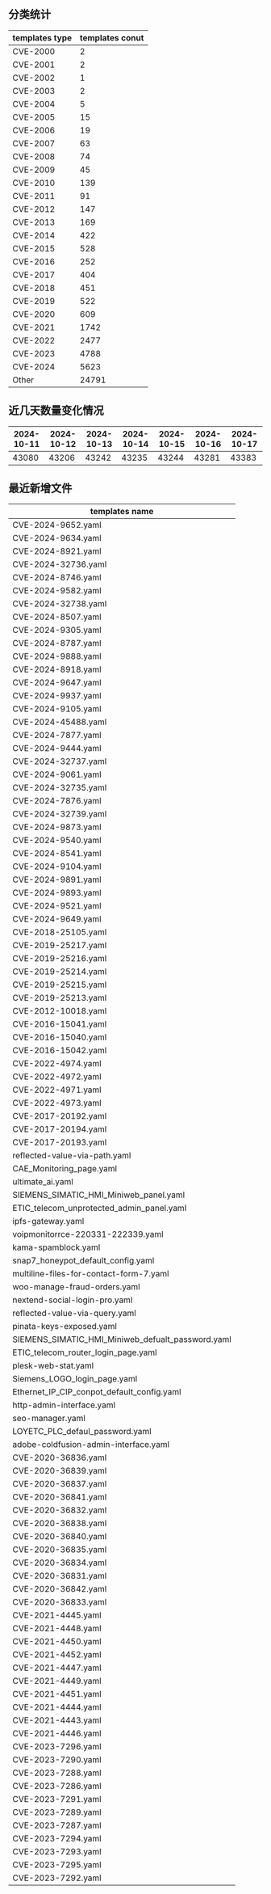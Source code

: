 ## 分类统计
| templates type | templates conut | 
| --- | --- |
| CVE-2000 | 2 |
| CVE-2001 | 2 |
| CVE-2002 | 1 |
| CVE-2003 | 2 |
| CVE-2004 | 5 |
| CVE-2005 | 15 |
| CVE-2006 | 19 |
| CVE-2007 | 63 |
| CVE-2008 | 74 |
| CVE-2009 | 45 |
| CVE-2010 | 139 |
| CVE-2011 | 91 |
| CVE-2012 | 147 |
| CVE-2013 | 169 |
| CVE-2014 | 422 |
| CVE-2015 | 528 |
| CVE-2016 | 252 |
| CVE-2017 | 404 |
| CVE-2018 | 451 |
| CVE-2019 | 522 |
| CVE-2020 | 609 |
| CVE-2021 | 1742 |
| CVE-2022 | 2477 |
| CVE-2023 | 4788 |
| CVE-2024 | 5623 |
| Other | 24791 |
## 近几天数量变化情况
|2024-10-11 | 2024-10-12 | 2024-10-13 | 2024-10-14 | 2024-10-15 | 2024-10-16 | 2024-10-17|
|--- | ------ | ------ | ------ | ------ | ------ | ---|
|43080 | 43206 | 43242 | 43235 | 43244 | 43281 | 43383|
## 最近新增文件
| templates name | 
| --- |
| CVE-2024-9652.yaml |
| CVE-2024-9634.yaml |
| CVE-2024-8921.yaml |
| CVE-2024-32736.yaml |
| CVE-2024-8746.yaml |
| CVE-2024-9582.yaml |
| CVE-2024-32738.yaml |
| CVE-2024-8507.yaml |
| CVE-2024-9305.yaml |
| CVE-2024-8787.yaml |
| CVE-2024-9888.yaml |
| CVE-2024-8918.yaml |
| CVE-2024-9647.yaml |
| CVE-2024-9937.yaml |
| CVE-2024-9105.yaml |
| CVE-2024-45488.yaml |
| CVE-2024-7877.yaml |
| CVE-2024-9444.yaml |
| CVE-2024-32737.yaml |
| CVE-2024-9061.yaml |
| CVE-2024-32735.yaml |
| CVE-2024-7876.yaml |
| CVE-2024-32739.yaml |
| CVE-2024-9873.yaml |
| CVE-2024-9540.yaml |
| CVE-2024-8541.yaml |
| CVE-2024-9104.yaml |
| CVE-2024-9891.yaml |
| CVE-2024-9893.yaml |
| CVE-2024-9521.yaml |
| CVE-2024-9649.yaml |
| CVE-2018-25105.yaml |
| CVE-2019-25217.yaml |
| CVE-2019-25216.yaml |
| CVE-2019-25214.yaml |
| CVE-2019-25215.yaml |
| CVE-2019-25213.yaml |
| CVE-2012-10018.yaml |
| CVE-2016-15041.yaml |
| CVE-2016-15040.yaml |
| CVE-2016-15042.yaml |
| CVE-2022-4974.yaml |
| CVE-2022-4972.yaml |
| CVE-2022-4971.yaml |
| CVE-2022-4973.yaml |
| CVE-2017-20192.yaml |
| CVE-2017-20194.yaml |
| CVE-2017-20193.yaml |
| reflected-value-via-path.yaml |
| CAE_Monitoring_page.yaml |
| ultimate_ai.yaml |
| SIEMENS_SIMATIC_HMI_Miniweb_panel.yaml |
| ETIC_telecom_unprotected_admin_panel.yaml |
| ipfs-gateway.yaml |
| voipmonitorrce-220331-222339.yaml |
| kama-spamblock.yaml |
| snap7_honeypot_default_config.yaml |
| multiline-files-for-contact-form-7.yaml |
| woo-manage-fraud-orders.yaml |
| nextend-social-login-pro.yaml |
| reflected-value-via-query.yaml |
| pinata-keys-exposed.yaml |
| SIEMENS_SIMATIC_HMI_Miniweb_defualt_password.yaml |
| ETIC_telecom_router_login_page.yaml |
| plesk-web-stat.yaml |
| Siemens_LOGO_login_page.yaml |
| Ethernet_IP_CIP_conpot_default_config.yaml |
| http-admin-interface.yaml |
| seo-manager.yaml |
| LOYETC_PLC_defaul_password.yaml |
| adobe-coldfusion-admin-interface.yaml |
| CVE-2020-36836.yaml |
| CVE-2020-36839.yaml |
| CVE-2020-36837.yaml |
| CVE-2020-36841.yaml |
| CVE-2020-36832.yaml |
| CVE-2020-36838.yaml |
| CVE-2020-36840.yaml |
| CVE-2020-36835.yaml |
| CVE-2020-36834.yaml |
| CVE-2020-36831.yaml |
| CVE-2020-36842.yaml |
| CVE-2020-36833.yaml |
| CVE-2021-4445.yaml |
| CVE-2021-4448.yaml |
| CVE-2021-4450.yaml |
| CVE-2021-4452.yaml |
| CVE-2021-4447.yaml |
| CVE-2021-4449.yaml |
| CVE-2021-4451.yaml |
| CVE-2021-4444.yaml |
| CVE-2021-4443.yaml |
| CVE-2021-4446.yaml |
| CVE-2023-7296.yaml |
| CVE-2023-7290.yaml |
| CVE-2023-7288.yaml |
| CVE-2023-7286.yaml |
| CVE-2023-7291.yaml |
| CVE-2023-7289.yaml |
| CVE-2023-7287.yaml |
| CVE-2023-7294.yaml |
| CVE-2023-7293.yaml |
| CVE-2023-7295.yaml |
| CVE-2023-7292.yaml |
